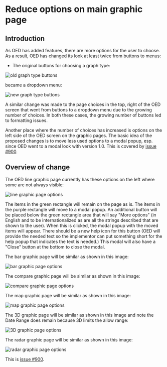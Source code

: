 # Reduce options on main graphic page

## Introduction

As OED has added features, there are more options for the user to choose. As a result, OED has changed its look at least twice from buttons to menus:

- The original buttons for choosing a graph type:

![old graph type buttons](./OEDGraphicChoicesOld.png)

became a dropdown menu:

![new graph type buttons](./OEDGraphicChoicesNew.png)

A similar change was made to the page choices in the top, right of the OED screen that went from buttons to a dropdown menu due to the growing number of choices. In both these cases, the growing number of buttons led to formatting issues.

Another place where the number of choices has increased is options on the left side of the OED screen on the graphic pages. The basic idea of the proposed changes is to move less used options to a modal popup, esp. since OED went to a modal look with version 1.0. This is covered by [issue #900](https://github.com/OpenEnergyDashboard/OED/issues/900).

## Overview of change

The OED line graphic page currently has these options on the left where some are not always visible:

![line graphic page options](./linePageOptions.png)

The items in the green rectangle will remain on the page as is. The items in the purple rectangle will move to a modal popup. An additional button will be placed below the green rectangle area that will say "More options" (in English and to be internationalized as are all the strings described that are shown to the user). When this is clicked, the modal popup with the moved items will appear. There should be a new help icon for this button (OED will provide the needed text so the implementor can put something short for the help popup that indicates the text is needed.) This modal will also have a "Close" button at the bottom to close the modal.

The bar graphic page will be similar as shown in this image:

![bar graphic page options](./barPageOptions.png)

The compare graphic page will be similar as shown in this image:

![compare graphic page options](./comparePageOptions.png)

The map graphic page will be similar as shown in this image:

![map graphic page options](./mapPageOptions.png)

The 3D graphic page will be similar as shown in this image and note the Date Range does remain because 3D limits the allow range:

![3D graphic page options](./threeDPageOptions.png)

The radar graphic page will be similar as shown in this image:

![radar graphic page options](./radarPageOptions.png)

This is [issue #900](https://github.com/OpenEnergyDashboard/OED/issues/900).
